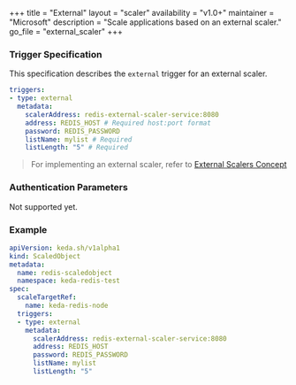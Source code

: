 +++
title = "External"
layout = "scaler"
availability = "v1.0+"
maintainer = "Microsoft"
description = "Scale applications based on an external scaler."
go_file = "external_scaler"
+++

### Trigger Specification

This specification describes the `external` trigger for an external scaler.

```yaml
triggers:
- type: external
  metadata:
    scalerAddress: redis-external-scaler-service:8080
    address: REDIS_HOST # Required host:port format
    password: REDIS_PASSWORD
    listName: mylist # Required
    listLength: "5" # Required
```

> For implementing an external scaler, refer to [External Scalers Concept](../concepts/external-scalers.md)

### Authentication Parameters

Not supported yet.

### Example

```yaml
apiVersion: keda.sh/v1alpha1
kind: ScaledObject
metadata:
  name: redis-scaledobject
  namespace: keda-redis-test
spec:
  scaleTargetRef:
    name: keda-redis-node
  triggers:
  - type: external
    metadata:
      scalerAddress: redis-external-scaler-service:8080
      address: REDIS_HOST
      password: REDIS_PASSWORD
      listName: mylist
      listLength: "5"
```
